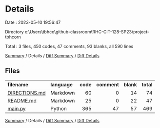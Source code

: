 # Details

Date : 2023-05-10 19:56:47

Directory c:\\Users\\tbhco\\github-classroom\\RHC-CIT-128-SP23\\project-tbhcorn

Total : 3 files,  450 codes, 47 comments, 93 blanks, all 590 lines

[Summary](results.md) / Details / [Diff Summary](diff.md) / [Diff Details](diff-details.md)

## Files
| filename | language | code | comment | blank | total |
| :--- | :--- | ---: | ---: | ---: | ---: |
| [DIRECTIONS.md](/DIRECTIONS.md) | Markdown | 60 | 0 | 14 | 74 |
| [README.md](/README.md) | Markdown | 25 | 0 | 22 | 47 |
| [main.py](/main.py) | Python | 365 | 47 | 57 | 469 |

[Summary](results.md) / Details / [Diff Summary](diff.md) / [Diff Details](diff-details.md)